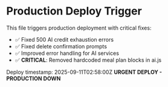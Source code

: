 # Production Deploy Trigger

This file triggers production deployment with critical fixes:

- ✅ Fixed 500 AI credit exhaustion errors  
- ✅ Fixed delete confirmation prompts
- ✅ Improved error handling for AI services
- ✅ **CRITICAL**: Removed hardcoded meal plan blocks in ai.js

Deploy timestamp: 2025-09-11T02:58:00Z
**URGENT DEPLOY - PRODUCTION DOWN**